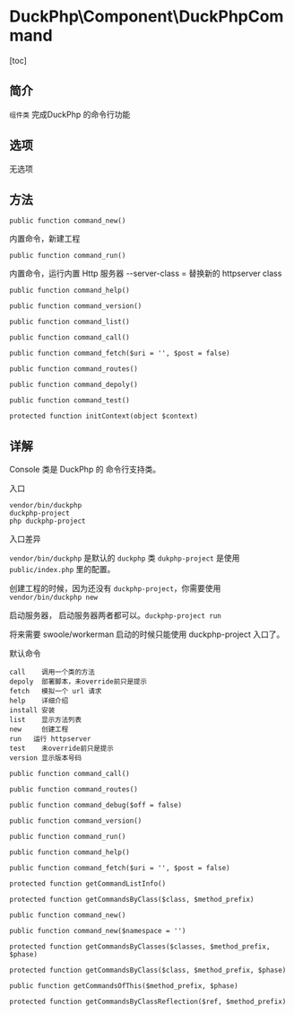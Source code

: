 # DuckPhp\Component\DuckPhpCommand
[toc]
## 简介
`组件类` 完成DuckPhp 的命令行功能

## 选项

无选项

## 方法

    public function command_new()
内置命令，新建工程

    public function command_run()
内置命令，运行内置 Http 服务器
--server-class =  替换新的 httpserver class

    public function command_help()
    
    public function command_version()
    
    public function command_list()
    
    public function command_call()
    
    public function command_fetch($uri = '', $post = false)
    
    public function command_routes()
    
    public function command_depoly()
    
    public function command_test()
    
    protected function initContext(object $context)

## 详解

Console 类是 DuckPhp 的 命令行支持类。

入口
```shell
vendor/bin/duckphp
duckphp-project
php duckphp-project
```
入口差异

`vendor/bin/duckphp` 是默认的 `duckphp` 类
`dukphp-project` 是使用 `public/index.php` 里的配置。

创建工程的时候，因为还没有 `duckphp-project`，你需要使用 `vendor/bin/duckphp new`

启动服务器， 启动服务器两者都可以。`duckphp-project run`

将来需要 swoole/workerman 启动的时候只能使用 duckphp-project 入口了。


默认命令

```
call    调用一个类的方法
depoly  部署脚本，未override前只是提示
fetch   模拟一个 url 请求
help    详细介绍    
install 安装
list    显示方法列表
new     创建工程
run   运行 httpserver 
test    未override前只是提示
version 显示版本号码
```

    public function command_call()

    public function command_routes()

    public function command_debug($off = false)

    public function command_version()

    public function command_run()

    public function command_help()

    public function command_fetch($uri = '', $post = false)

    protected function getCommandListInfo()

    protected function getCommandsByClass($class, $method_prefix)

    public function command_new()

    public function command_new($namespace = '')

    protected function getCommandsByClasses($classes, $method_prefix, $phase)

    protected function getCommandsByClass($class, $method_prefix, $phase)

    public function getCommandsOfThis($method_prefix, $phase)

    protected function getCommandsByClassReflection($ref, $method_prefix)
